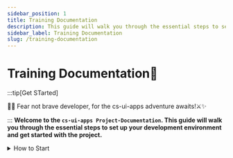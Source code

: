 ```yaml
---
sidebar_position: 1
title: Training Documentation
description: This guide will walk you through the essential steps to set up your development environment and get started with the project.
sidebar_label: Training Documentation
slug: /training-documentation
---
```


# Training Documentation📖

:::tip[Get STarted]

💪🏽 Fear not brave developer, for the cs-ui-apps adventure awaits!⚔️✨

:::
**Welcome to the `cs-ui-apps Project-Documentation`. This guide will walk you through the essential steps to set up your development environment and get started with the project.**

<details>
  <summary>How to Start</summary>
  <div>
    <div>💡 To begin, you'll need authorization to access the GitLab repository.
    Once authorized, you can clone the repository and make changes.</div>
    <br/>
    <!-- <details>
      <summary>
        Nested toggle! Some surprise inside...
      </summary>
      <div>😲😲😲😲😲</div>
    </details> -->
  </div>
</details>
